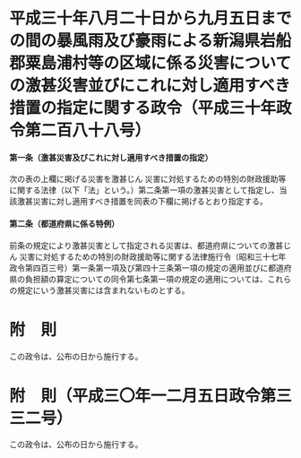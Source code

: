 # 平成三十年八月二十日から九月五日までの間の暴風雨及び豪雨による新潟県岩船郡粟島浦村等の区域に係る災害についての激甚災害並びにこれに対し適用すべき措置の指定に関する政令（平成三十年政令第二百八十八号）
#### 第一条（激甚災害及びこれに対し適用すべき措置の指定）
次の表の上欄に掲げる災害を激甚じん
災害に対処するための特別の財政援助等に関する法律（以下「法」という。）第二条第一項の激甚災害として指定し、当該激甚災害に対し適用すべき措置を同表の下欄に掲げるとおり指定する。
#### 第二条（都道府県に係る特例）
前条の規定により激甚災害として指定される災害は、都道府県についての激甚じん
災害に対処するための特別の財政援助等に関する法律施行令（昭和三十七年政令第四百三号）第一条第一項及び第四十三条第一項の規定の適用並びに都道府県の負担額の算定についての同令第七条第一項の規定の適用については、これらの規定にいう激甚災害には含まれないものとする。
# 附　則
この政令は、公布の日から施行する。
# 附　則（平成三〇年一二月五日政令第三三二号）
この政令は、公布の日から施行する。
